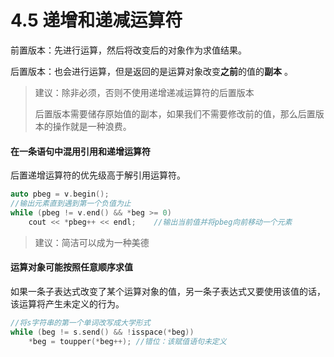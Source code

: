 # 4.5 递增和递减运算符

前置版本：先进行运算，然后将改变后的对象作为求值结果。

后置版本：也会进行运算，但是返回的是运算对象改变**之前**的值的**副本** 。

> 建议：除非必须，否则不使用递增递减运算符的后置版本
>
> 后置版本需要储存原始值的副本，如果我们不需要修改前的值，那么后置版本的操作就是一种浪费。

#### 在一条语句中混用引用和递增运算符

后置递增运算符的优先级高于解引用运算符。

```C++
auto pbeg = v.begin();
//输出元素直到遇到第一个负值为止
while (pbeg != v.end() && *beg >= 0)
  	cout << *pbeg++ << endl;	//输出当前值并将pbeg向前移动一个元素
```

> 建议：简洁可以成为一种美德

#### 运算对象可能按照任意顺序求值

如果一条子表达式改变了某个运算对象的值，另一条子表达式又要使用该值的话，该运算将产生未定义的行为。

```c++
//将s字符串的第一个单词改写成大学形式
while (beg != s.send() && !isspace(*beg))
  	*beg = toupper(*beg++);	//错位：该赋值语句未定义
```

